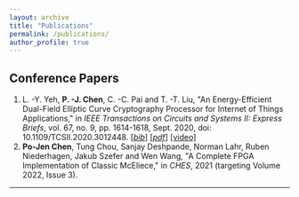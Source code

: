 ```yaml
---
layout: archive
title: "Publications"
permalink: /publications/
author_profile: true
---
```


## Conference Papers
1. L. -Y. Yeh, **P. -J. Chen**, C. -C. Pai and T. -T. Liu, "An Energy-Efficient Dual-Field Elliptic Curve Cryptography Processor for Internet of Things Applications," in *IEEE Transactions on Circuits and Systems II: Express Briefs*, vol. 67, no. 9, pp. 1614-1618, Sept. 2020, doi: 10.1109/TCSII.2020.3012448. [[*bib*]](https://pojenchen.github.io/bibs/ECC.bib) [[*pdf*]](https://pojenchen.github.io/files/ECC.pdf) [[video]](https://youtu.be/-xy94LTkNm0)  
2. **Po-Jen Chen**, Tung Chou, Sanjay Deshpande, Norman Lahr, Ruben Niederhagen, Jakub Szefer and Wen Wang, "A Complete FPGA Implementation of Classic McEliece," in *CHES*, 2021 (targeting Volume 2022, Issue 3).  

---